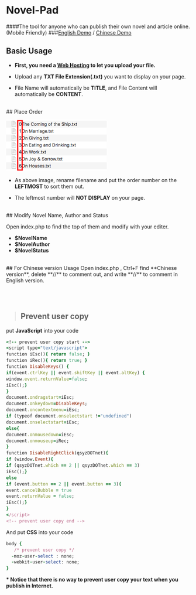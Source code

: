 # Novel-Pad
####The tool for anyone who can publish their own novel and article online. (Mobile Friendly)
###<a href="http://smartlun.com/github/novel/" target="_blank">English Demo</a> / <a href="http://smartlun.com/novel/sixstone/" target="_blank">Chinese Demo</a> 
<br />
## Basic Usage

- **First, you need a [Web Hosting](https://en.wikipedia.org/wiki/Category:Web_hosting) to let you upload your file.**

- Upload any **TXT File Extension(.txt)** you want to display on your page. 

- File Name will automatically be **TITLE**, and File Content will automatically be **CONTENT**.
<br />
## Place Order

![order](screenshots/01.png "Add the order number in the leftmost to sort txt files")
- As above image, rename filename and put the order number on the **LEFTMOST** to sort them out. 

- The leftmost number will **NOT DISPLAY** on your page.
<br />
## Modify Novel Name, Author and Status

Open index.php to find the top of them and modify  with your editer.
- **$NovelName** 
- **$NovelAuthor**
- **$NovelStatus** 

<br />
## For Chinese version Usage
Open index.php , Ctrl+F find **Chinese version**, delete **//** to comment out,  and write **//** to comment in English version.

<br /><br />
>## Prevent user copy
put **JavaScript** into your code
```ruby
<!-- prevent user copy start -->
<script type="text/javascript">
function iEsc(){ return false; }
function iRec(){ return true; }
function DisableKeys() {
if(event.ctrlKey || event.shiftKey || event.altKey) {
window.event.returnValue=false;
iEsc();}
}
document.ondragstart=iEsc;
document.onkeydown=DisableKeys;
document.oncontextmenu=iEsc;
if (typeof document.onselectstart !="undefined")
document.onselectstart=iEsc;
else{
document.onmousedown=iEsc;
document.onmouseup=iRec;
}
function DisableRightClick(qsyzDOTnet){
if (window.Event){
if (qsyzDOTnet.which == 2 || qsyzDOTnet.which == 3)
iEsc();}
else
if (event.button == 2 || event.button == 3){
event.cancelBubble = true
event.returnValue = false;
iEsc();}
}
</script>
<!-- prevent user copy end -->
```
And put **CSS** into your code
```ruby
body {
   /* prevent user copy */
  -moz-user-select : none;
  -webkit-user-select: none; 
}
```

**\* Notice that there is no way to prevent user copy your text when you publish in Internet.**
